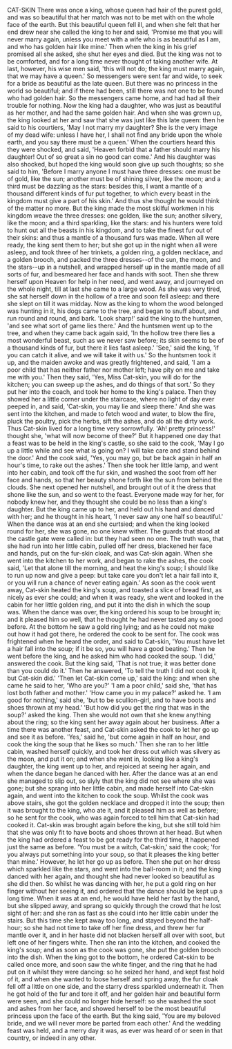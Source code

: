 CAT-SKIN
There
was
once
a
king,
whose
queen
had
hair
of
the
purest
gold,
and
was
so
beautiful
that
her
match
was
not
to
be
met
with
on
the
whole
face
of
the
earth.
But
this
beautiful
queen
fell
ill,
and
when
she
felt
that
her
end
drew
near
she
called
the
king
to
her
and
said,
'Promise
me
that
you
will
never
marry
again,
unless
you
meet
with
a
wife
who
is
as
beautiful
as
I
am,
and
who
has
golden
hair
like
mine.'
Then
when
the
king
in
his
grief
promised
all
she
asked,
she
shut
her
eyes
and
died.
But
the
king
was
not
to
be
comforted,
and
for
a
long
time
never
thought
of
taking
another
wife.
At
last,
however,
his
wise
men
said,
'this
will
not
do;
the
king
must
marry
again,
that
we
may
have
a
queen.'
So
messengers
were
sent
far
and
wide,
to
seek
for
a
bride
as
beautiful
as
the
late
queen.
But
there
was
no
princess
in
the
world
so
beautiful;
and
if
there
had
been,
still
there
was
not
one
to
be
found
who
had
golden
hair.
So
the
messengers
came
home,
and
had
had
all
their
trouble
for
nothing.
Now
the
king
had
a
daughter,
who
was
just
as
beautiful
as
her
mother,
and
had
the
same
golden
hair.
And
when
she
was
grown
up,
the
king
looked
at
her
and
saw
that
she
was
just
like
this
late
queen:
then
he
said
to
his
courtiers,
'May
I
not
marry
my
daughter?
She
is
the
very
image
of
my
dead
wife:
unless
I
have
her,
I
shall
not
find
any
bride
upon
the
whole
earth,
and
you
say
there
must
be
a
queen.'
When
the
courtiers
heard
this
they
were
shocked,
and
said,
'Heaven
forbid
that
a
father
should
marry
his
daughter!
Out
of
so
great
a
sin
no
good
can
come.'
And
his
daughter
was
also
shocked,
but
hoped
the
king
would
soon
give
up
such
thoughts;
so
she
said
to
him,
'Before
I
marry
anyone
I
must
have
three
dresses:
one
must
be
of
gold,
like
the
sun;
another
must
be
of
shining
silver,
like
the
moon;
and
a
third
must
be
dazzling
as
the
stars:
besides
this,
I
want
a
mantle
of
a
thousand
different
kinds
of
fur
put
together,
to
which
every
beast
in
the
kingdom
must
give
a
part
of
his
skin.'
And
thus
she
thought
he
would
think
of
the
matter
no
more.
But
the
king
made
the
most
skilful
workmen
in
his
kingdom
weave
the
three
dresses:
one
golden,
like
the
sun;
another
silvery,
like
the
moon;
and
a
third
sparkling,
like
the
stars:
and
his
hunters
were
told
to
hunt
out
all
the
beasts
in
his
kingdom,
and
to
take
the
finest
fur
out
of
their
skins:
and
thus
a
mantle
of
a
thousand
furs
was
made.
When
all
were
ready,
the
king
sent
them
to
her;
but
she
got
up
in
the
night
when
all
were
asleep,
and
took
three
of
her
trinkets,
a
golden
ring,
a
golden
necklace,
and
a
golden
brooch,
and
packed
the
three
dresses--of
the
sun,
the
moon,
and
the
stars--up
in
a
nutshell,
and
wrapped
herself
up
in
the
mantle
made
of
all
sorts
of
fur,
and
besmeared
her
face
and
hands
with
soot.
Then
she
threw
herself
upon
Heaven
for
help
in
her
need,
and
went
away,
and
journeyed
on
the
whole
night,
till
at
last
she
came
to
a
large
wood.
As
she
was
very
tired,
she
sat
herself
down
in
the
hollow
of
a
tree
and
soon
fell
asleep:
and
there
she
slept
on
till
it
was
midday.
Now
as
the
king
to
whom
the
wood
belonged
was
hunting
in
it,
his
dogs
came
to
the
tree,
and
began
to
snuff
about,
and
run
round
and
round,
and
bark.
'Look
sharp!'
said
the
king
to
the
huntsmen,
'and
see
what
sort
of
game
lies
there.'
And
the
huntsmen
went
up
to
the
tree,
and
when
they
came
back
again
said,
'In
the
hollow
tree
there
lies
a
most
wonderful
beast,
such
as
we
never
saw
before;
its
skin
seems
to
be
of
a
thousand
kinds
of
fur,
but
there
it
lies
fast
asleep.'
'See,'
said
the
king,
'if
you
can
catch
it
alive,
and
we
will
take
it
with
us.'
So
the
huntsmen
took
it
up,
and
the
maiden
awoke
and
was
greatly
frightened,
and
said,
'I
am
a
poor
child
that
has
neither
father
nor
mother
left;
have
pity
on
me
and
take
me
with
you.'
Then
they
said,
'Yes,
Miss
Cat-skin,
you
will
do
for
the
kitchen;
you
can
sweep
up
the
ashes,
and
do
things
of
that
sort.'
So
they
put
her
into
the
coach,
and
took
her
home
to
the
king's
palace.
Then
they
showed
her
a
little
corner
under
the
staircase,
where
no
light
of
day
ever
peeped
in,
and
said,
'Cat-skin,
you
may
lie
and
sleep
there.'
And
she
was
sent
into
the
kitchen,
and
made
to
fetch
wood
and
water,
to
blow
the
fire,
pluck
the
poultry,
pick
the
herbs,
sift
the
ashes,
and
do
all
the
dirty
work.
Thus
Cat-skin
lived
for
a
long
time
very
sorrowfully.
'Ah!
pretty
princess!'
thought
she,
'what
will
now
become
of
thee?'
But
it
happened
one
day
that
a
feast
was
to
be
held
in
the
king's
castle,
so
she
said
to
the
cook,
'May
I
go
up
a
little
while
and
see
what
is
going
on?
I
will
take
care
and
stand
behind
the
door.'
And
the
cook
said,
'Yes,
you
may
go,
but
be
back
again
in
half
an
hour's
time,
to
rake
out
the
ashes.'
Then
she
took
her
little
lamp,
and
went
into
her
cabin,
and
took
off
the
fur
skin,
and
washed
the
soot
from
off
her
face
and
hands,
so
that
her
beauty
shone
forth
like
the
sun
from
behind
the
clouds.
She
next
opened
her
nutshell,
and
brought
out
of
it
the
dress
that
shone
like
the
sun,
and
so
went
to
the
feast.
Everyone
made
way
for
her,
for
nobody
knew
her,
and
they
thought
she
could
be
no
less
than
a
king's
daughter.
But
the
king
came
up
to
her,
and
held
out
his
hand
and
danced
with
her;
and
he
thought
in
his
heart,
'I
never
saw
any
one
half
so
beautiful.'
When
the
dance
was
at
an
end
she
curtsied;
and
when
the
king
looked
round
for
her,
she
was
gone,
no
one
knew
wither.
The
guards
that
stood
at
the
castle
gate
were
called
in:
but
they
had
seen
no
one.
The
truth
was,
that
she
had
run
into
her
little
cabin,
pulled
off
her
dress,
blackened
her
face
and
hands,
put
on
the
fur-skin
cloak,
and
was
Cat-skin
again.
When
she
went
into
the
kitchen
to
her
work,
and
began
to
rake
the
ashes,
the
cook
said,
'Let
that
alone
till
the
morning,
and
heat
the
king's
soup;
I
should
like
to
run
up
now
and
give
a
peep:
but
take
care
you
don't
let
a
hair
fall
into
it,
or
you
will
run
a
chance
of
never
eating
again.'
As
soon
as
the
cook
went
away,
Cat-skin
heated
the
king's
soup,
and
toasted
a
slice
of
bread
first,
as
nicely
as
ever
she
could;
and
when
it
was
ready,
she
went
and
looked
in
the
cabin
for
her
little
golden
ring,
and
put
it
into
the
dish
in
which
the
soup
was.
When
the
dance
was
over,
the
king
ordered
his
soup
to
be
brought
in;
and
it
pleased
him
so
well,
that
he
thought
he
had
never
tasted
any
so
good
before.
At
the
bottom
he
saw
a
gold
ring
lying;
and
as
he
could
not
make
out
how
it
had
got
there,
he
ordered
the
cook
to
be
sent
for.
The
cook
was
frightened
when
he
heard
the
order,
and
said
to
Cat-skin,
'You
must
have
let
a
hair
fall
into
the
soup;
if
it
be
so,
you
will
have
a
good
beating.'
Then
he
went
before
the
king,
and
he
asked
him
who
had
cooked
the
soup.
'I
did,'
answered
the
cook.
But
the
king
said,
'That
is
not
true;
it
was
better
done
than
you
could
do
it.'
Then
he
answered,
'To
tell
the
truth
I
did
not
cook
it,
but
Cat-skin
did.'
'Then
let
Cat-skin
come
up,'
said
the
king:
and
when
she
came
he
said
to
her,
'Who
are
you?'
'I
am
a
poor
child,'
said
she,
'that
has
lost
both
father
and
mother.'
'How
came
you
in
my
palace?'
asked
he.
'I
am
good
for
nothing,'
said
she,
'but
to
be
scullion-girl,
and
to
have
boots
and
shoes
thrown
at
my
head.'
'But
how
did
you
get
the
ring
that
was
in
the
soup?'
asked
the
king.
Then
she
would
not
own
that
she
knew
anything
about
the
ring;
so
the
king
sent
her
away
again
about
her
business.
After
a
time
there
was
another
feast,
and
Cat-skin
asked
the
cook
to
let
her
go
up
and
see
it
as
before.
'Yes,'
said
he,
'but
come
again
in
half
an
hour,
and
cook
the
king
the
soup
that
he
likes
so
much.'
Then
she
ran
to
her
little
cabin,
washed
herself
quickly,
and
took
her
dress
out
which
was
silvery
as
the
moon,
and
put
it
on;
and
when
she
went
in,
looking
like
a
king's
daughter,
the
king
went
up
to
her,
and
rejoiced
at
seeing
her
again,
and
when
the
dance
began
he
danced
with
her.
After
the
dance
was
at
an
end
she
managed
to
slip
out,
so
slyly
that
the
king
did
not
see
where
she
was
gone;
but
she
sprang
into
her
little
cabin,
and
made
herself
into
Cat-skin
again,
and
went
into
the
kitchen
to
cook
the
soup.
Whilst
the
cook
was
above
stairs,
she
got
the
golden
necklace
and
dropped
it
into
the
soup;
then
it
was
brought
to
the
king,
who
ate
it,
and
it
pleased
him
as
well
as
before;
so
he
sent
for
the
cook,
who
was
again
forced
to
tell
him
that
Cat-skin
had
cooked
it.
Cat-skin
was
brought
again
before
the
king,
but
she
still
told
him
that
she
was
only
fit
to
have
boots
and
shoes
thrown
at
her
head.
But
when
the
king
had
ordered
a
feast
to
be
got
ready
for
the
third
time,
it
happened
just
the
same
as
before.
'You
must
be
a
witch,
Cat-skin,'
said
the
cook;
'for
you
always
put
something
into
your
soup,
so
that
it
pleases
the
king
better
than
mine.'
However,
he
let
her
go
up
as
before.
Then
she
put
on
her
dress
which
sparkled
like
the
stars,
and
went
into
the
ball-room
in
it;
and
the
king
danced
with
her
again,
and
thought
she
had
never
looked
so
beautiful
as
she
did
then.
So
whilst
he
was
dancing
with
her,
he
put
a
gold
ring
on
her
finger
without
her
seeing
it,
and
ordered
that
the
dance
should
be
kept
up
a
long
time.
When
it
was
at
an
end,
he
would
have
held
her
fast
by
the
hand,
but
she
slipped
away,
and
sprang
so
quickly
through
the
crowd
that
he
lost
sight
of
her:
and
she
ran
as
fast
as
she
could
into
her
little
cabin
under
the
stairs.
But
this
time
she
kept
away
too
long,
and
stayed
beyond
the
half-hour;
so
she
had
not
time
to
take
off
her
fine
dress,
and
threw
her
fur
mantle
over
it,
and
in
her
haste
did
not
blacken
herself
all
over
with
soot,
but
left
one
of
her
fingers
white.
Then
she
ran
into
the
kitchen,
and
cooked
the
king's
soup;
and
as
soon
as
the
cook
was
gone,
she
put
the
golden
brooch
into
the
dish.
When
the
king
got
to
the
bottom,
he
ordered
Cat-skin
to
be
called
once
more,
and
soon
saw
the
white
finger,
and
the
ring
that
he
had
put
on
it
whilst
they
were
dancing:
so
he
seized
her
hand,
and
kept
fast
hold
of
it,
and
when
she
wanted
to
loose
herself
and
spring
away,
the
fur
cloak
fell
off
a
little
on
one
side,
and
the
starry
dress
sparkled
underneath
it.
Then
he
got
hold
of
the
fur
and
tore
it
off,
and
her
golden
hair
and
beautiful
form
were
seen,
and
she
could
no
longer
hide
herself:
so
she
washed
the
soot
and
ashes
from
her
face,
and
showed
herself
to
be
the
most
beautiful
princess
upon
the
face
of
the
earth.
But
the
king
said,
'You
are
my
beloved
bride,
and
we
will
never
more
be
parted
from
each
other.'
And
the
wedding
feast
was
held,
and
a
merry
day
it
was,
as
ever
was
heard
of
or
seen
in
that
country,
or
indeed
in
any
other.
